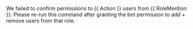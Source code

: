 We failed to confirm permissions to {{ Action }} users from {{ RoleMention }}. Please re-run this command after granting the bot permission to add + remove users from that role.
